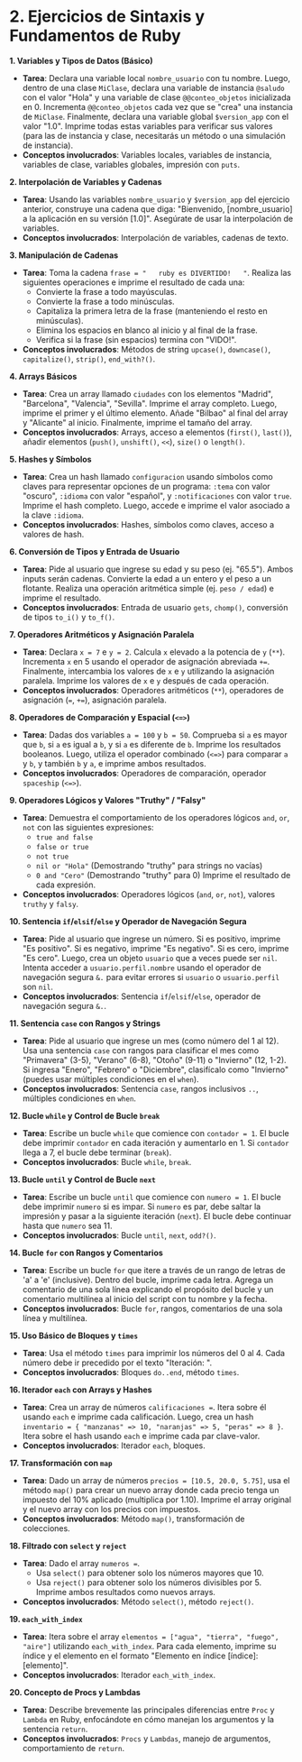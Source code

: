 # 2. Ejercicios de Sintaxis y Fundamentos de Ruby

**1. Variables y Tipos de Datos (Básico)**
*   **Tarea**: Declara una variable local `nombre_usuario` con tu nombre. Luego, dentro de una clase `MiClase`, declara una variable de instancia `@saludo` con el valor "Hola" y una variable de clase `@@conteo_objetos` inicializada en 0. Incrementa `@@conteo_objetos` cada vez que se "crea" una instancia de `MiClase`. Finalmente, declara una variable global `$version_app` con el valor "1.0". Imprime todas estas variables para verificar sus valores (para las de instancia y clase, necesitarás un método o una simulación de instancia).
*   **Conceptos involucrados**: Variables locales, variables de instancia, variables de clase, variables globales, impresión con `puts`.

**2. Interpolación de Variables y Cadenas**
*   **Tarea**: Usando las variables `nombre_usuario` y `$version_app` del ejercicio anterior, construye una cadena que diga: "Bienvenido, [nombre_usuario] a la aplicación en su versión [1.0]". Asegúrate de usar la interpolación de variables.
*   **Conceptos involucrados**: Interpolación de variables, cadenas de texto.

**3. Manipulación de Cadenas**
*   **Tarea**: Toma la cadena `frase = "   ruby es DIVERTIDO!   "`. Realiza las siguientes operaciones e imprime el resultado de cada una:
    *   Convierte la frase a todo mayúsculas.
    *   Convierte la frase a todo minúsculas.
    *   Capitaliza la primera letra de la frase (manteniendo el resto en minúsculas).
    *   Elimina los espacios en blanco al inicio y al final de la frase.
    *   Verifica si la frase (sin espacios) termina con "VIDO!".
*   **Conceptos involucrados**: Métodos de string `upcase()`, `downcase()`, `capitalize()`, `strip()`, `end_with?()`.

**4. Arrays Básicos**
*   **Tarea**: Crea un array llamado `ciudades` con los elementos "Madrid", "Barcelona", "Valencia", "Sevilla". Imprime el array completo. Luego, imprime el primer y el último elemento. Añade "Bilbao" al final del array y "Alicante" al inicio. Finalmente, imprime el tamaño del array.
*   **Conceptos involucrados**: Arrays, acceso a elementos (`first()`, `last()`), añadir elementos (`push()`, `unshift()`, `<<`), `size()` o `length()`.

**5. Hashes y Símbolos**
*   **Tarea**: Crea un hash llamado `configuracion` usando símbolos como claves para representar opciones de un programa: `:tema` con valor "oscuro", `:idioma` con valor "español", y `:notificaciones` con valor `true`. Imprime el hash completo. Luego, accede e imprime el valor asociado a la clave `:idioma`.
*   **Conceptos involucrados**: Hashes, símbolos como claves, acceso a valores de hash.

**6. Conversión de Tipos y Entrada de Usuario**
*   **Tarea**: Pide al usuario que ingrese su edad y su peso (ej. "65.5"). Ambos inputs serán cadenas. Convierte la edad a un entero y el peso a un flotante. Realiza una operación aritmética simple (ej. `peso / edad`) e imprime el resultado.
*   **Conceptos involucrados**: Entrada de usuario `gets`, `chomp()`, conversión de tipos `to_i()` y `to_f()`.

**7. Operadores Aritméticos y Asignación Paralela**
*   **Tarea**: Declara `x = 7` e `y = 2`. Calcula `x` elevado a la potencia de `y` (`**`). Incrementa `x` en 5 usando el operador de asignación abreviada `+=`. Finalmente, intercambia los valores de `x` e `y` utilizando la asignación paralela. Imprime los valores de `x` e `y` después de cada operación.
*   **Conceptos involucrados**: Operadores aritméticos (`**`), operadores de asignación (`=`, `+=`), asignación paralela.

**8. Operadores de Comparación y Espacial (`<=>`)**
*   **Tarea**: Dadas dos variables `a = 100` y `b = 50`. Comprueba si `a` es mayor que `b`, si `a` es igual a `b`, y si `a` es diferente de `b`. Imprime los resultados booleanos. Luego, utiliza el operador combinado (`<=>`) para comparar `a` y `b`, y también `b` y `a`, e imprime ambos resultados.
*   **Conceptos involucrados**: Operadores de comparación, operador `spaceship` (`<=>`).

**9. Operadores Lógicos y Valores "Truthy" / "Falsy"**
*   **Tarea**: Demuestra el comportamiento de los operadores lógicos `and`, `or`, `not` con las siguientes expresiones:
    *   `true and false`
    *   `false or true`
    *   `not true`
    *   `nil or "Hola"` (Demostrando "truthy" para strings no vacías)
    *   `0 and "Cero"` (Demostrando "truthy" para 0)
    Imprime el resultado de cada expresión.
*   **Conceptos involucrados**: Operadores lógicos (`and`, `or`, `not`), valores `truthy` y `falsy`.

**10. Sentencia `if`/`elsif`/`else` y Operador de Navegación Segura**
*   **Tarea**: Pide al usuario que ingrese un número. Si es positivo, imprime "Es positivo". Si es negativo, imprime "Es negativo". Si es cero, imprime "Es cero". Luego, crea un objeto `usuario` que a veces puede ser `nil`. Intenta acceder a `usuario.perfil.nombre` usando el operador de navegación segura `&.` para evitar errores si `usuario` o `usuario.perfil` son `nil`.
*   **Conceptos involucrados**: Sentencia `if`/`elsif`/`else`, operador de navegación segura `&.`.

**11. Sentencia `case` con Rangos y Strings**
*   **Tarea**: Pide al usuario que ingrese un mes (como número del 1 al 12). Usa una sentencia `case` con rangos para clasificar el mes como "Primavera" (3-5), "Verano" (6-8), "Otoño" (9-11) o "Invierno" (12, 1-2). Si ingresa "Enero", "Febrero" o "Diciembre", clasifícalo como "Invierno" (puedes usar múltiples condiciones en el `when`).
*   **Conceptos involucrados**: Sentencia `case`, rangos inclusivos `..`, múltiples condiciones en `when`.

**12. Bucle `while` y Control de Bucle `break`**
*   **Tarea**: Escribe un bucle `while` que comience con `contador = 1`. El bucle debe imprimir `contador` en cada iteración y aumentarlo en 1. Si `contador` llega a 7, el bucle debe terminar (`break`).
*   **Conceptos involucrados**: Bucle `while`, `break`.

**13. Bucle `until` y Control de Bucle `next`**
*   **Tarea**: Escribe un bucle `until` que comience con `numero = 1`. El bucle debe imprimir `numero` si es impar. Si `numero` es par, debe saltar la impresión y pasar a la siguiente iteración (`next`). El bucle debe continuar hasta que `numero` sea 11.
*   **Conceptos involucrados**: Bucle `until`, `next`, `odd?()`.

**14. Bucle `for` con Rangos y Comentarios**
*   **Tarea**: Escribe un bucle `for` que itere a través de un rango de letras de 'a' a 'e' (inclusive). Dentro del bucle, imprime cada letra. Agrega un comentario de una sola línea explicando el propósito del bucle y un comentario multilínea al inicio del script con tu nombre y la fecha.
*   **Conceptos involucrados**: Bucle `for`, rangos, comentarios de una sola línea y multilínea.

**15. Uso Básico de Bloques y `times`**
*   **Tarea**: Usa el método `times` para imprimir los números del 0 al 4. Cada número debe ir precedido por el texto "Iteración: ".
*   **Conceptos involucrados**: Bloques `do..end`, método `times`.

**16. Iterador `each` con Arrays y Hashes**
*   **Tarea**: Crea un array de números `calificaciones =`. Itera sobre él usando `each` e imprime cada calificación. Luego, crea un hash `inventario = { "manzanas" => 10, "naranjas" => 5, "peras" => 8 }`. Itera sobre el hash usando `each` e imprime cada par clave-valor.
*   **Conceptos involucrados**: Iterador `each`, bloques.

**17. Transformación con `map`**
*   **Tarea**: Dado un array de números `precios = [10.5, 20.0, 5.75]`, usa el método `map()` para crear un nuevo array donde cada precio tenga un impuesto del 10% aplicado (multiplica por 1.10). Imprime el array original y el nuevo array con los precios con impuestos.
*   **Conceptos involucrados**: Método `map()`, transformación de colecciones.

**18. Filtrado con `select` y `reject`**
*   **Tarea**: Dado el array `numeros =`.
    *   Usa `select()` para obtener solo los números mayores que 10.
    *   Usa `reject()` para obtener solo los números divisibles por 5.
    Imprime ambos resultados como nuevos arrays.
*   **Conceptos involucrados**: Método `select()`, método `reject()`.

**19. `each_with_index`**
*   **Tarea**: Itera sobre el array `elementos = ["agua", "tierra", "fuego", "aire"]` utilizando `each_with_index`. Para cada elemento, imprime su índice y el elemento en el formato "Elemento en índice [índice]: [elemento]".
*   **Conceptos involucrados**: Iterador `each_with_index`.

**20. Concepto de Procs y Lambdas**
*   **Tarea**: Describe brevemente las principales diferencias entre `Proc` y `Lambda` en Ruby, enfocándote en cómo manejan los argumentos y la sentencia `return`.
*   **Conceptos involucrados**: `Procs` y `Lambdas`, manejo de argumentos, comportamiento de `return`.
